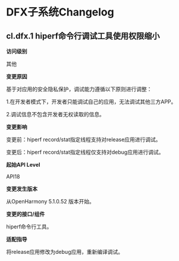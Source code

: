 # DFX子系统Changelog

## cl.dfx.1 hiperf命令行调试工具使用权限缩小

**访问级别**

其他

**变更原因**

基于对应用的安全隐私保护，调试能力遵循以下原则进行调整：

1.在开发者模式下，开发者只能调试自己的应用，无法调试其他三方APP。

2.调试信息不包含开发者无权读取的信息。

**变更影响**

变更前：hiperf record/stat指定线程支持对release应用进行调试。

变更后：hiperf record/stat指定线程仅支持对debug应用进行调试。

**起始API Level**

API18

**变更发生版本**

从OpenHarmony 5.1.0.52 版本开始。

**变更的接口/组件**

hiperf命令行工具。

**适配指导**

将release应用修改为debug应用，重新编译调试。